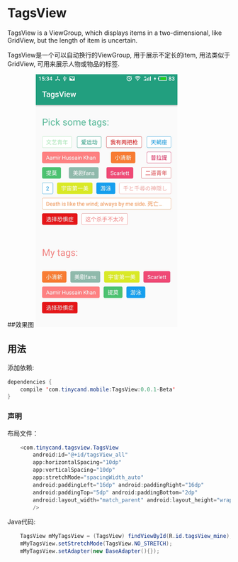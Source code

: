 # TagsView
TagsView is a ViewGroup, which displays items in a two-dimensional, like GridView, but the length of item is uncertain.

TagsView是一个可以自动换行的ViewGroup, 用于展示不定长的item, 用法类似于GridView, 可用来展示人物或物品的标签.

##效果图
<img src="TagsViewDemo_1.jpg" width="320px"/>

## 用法
添加依赖:

```java
dependencies {
    compile 'com.tinycand.mobile:TagsView:0.0.1-Beta'
}
```

### 声明
布局文件：
```java
    <com.tinycand.tagsview.TagsView
        android:id="@+id/tagsView_all"
        app:horizontalSpacing="10dp"
        app:verticalSpacing="10dp"
        app:stretchMode="spacingWidth_auto"
        android:paddingLeft="16dp" android:paddingRight="16dp"
        android:paddingTop="5dp" android:paddingBottom="2dp"
        android:layout_width="match_parent" android:layout_height="wrap_content"
        />
```

Java代码:

```java
    TagsView mMyTagsView = (TagsView) findViewById(R.id.tagsView_mine);
    mMyTagsView.setStretchMode(TagsView.NO_STRETCH);
    mMyTagsView.setAdapter(new BaseAdapter(){});
```